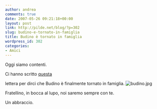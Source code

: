 ```yaml
---
author: andrea
comments: true
date: 2007-05-26 09:21:18+00:00
layout: post
link: http://pilde.net/blog/?p=302
slug: budino-e-tornato-in-famiglia
title: Budino è tornato in famiglia
wordpress_id: 302
categories:
- Amici
---
```


Oggi siamo contenti.

Ci hanno scritto [questa](http://pilde.net/blog/wp-content/uploads/2007/05/lettera.pdf)


 lettera per dirci che Budino è finalmente tornato in famiglia.
![budino.jpg](http://pilde.net/blog/wp-content/uploads/2007/05/budino.jpg)




Fratellino, in bocca al lupo, noi saremo sempre con te.

Un abbraccio.
